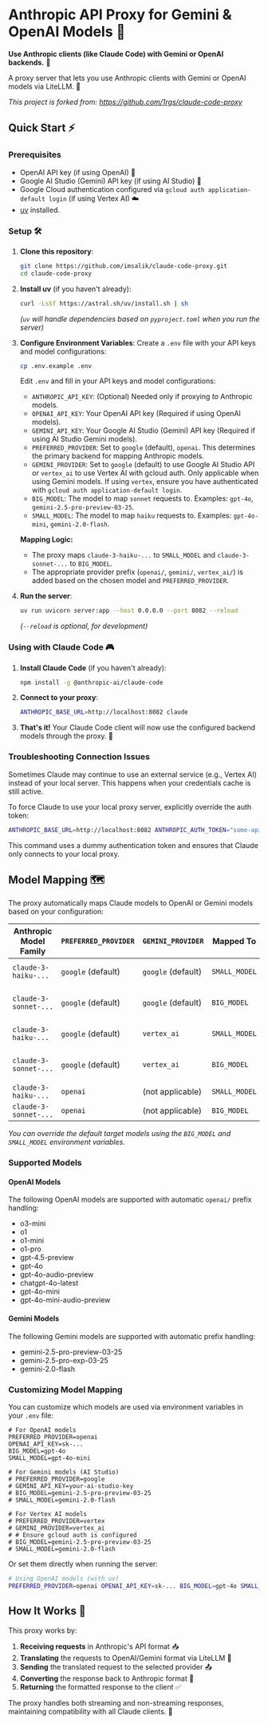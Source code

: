 # Anthropic API Proxy for Gemini & OpenAI Models 🔄

**Use Anthropic clients (like Claude Code) with Gemini or OpenAI backends.** 🤝

A proxy server that lets you use Anthropic clients with Gemini or OpenAI models via LiteLLM. 🌉

*This project is forked from: https://github.com/1rgs/claude-code-proxy*

## Quick Start ⚡

### Prerequisites

- OpenAI API key (if using OpenAI) 🔑
- Google AI Studio (Gemini) API key (if using AI Studio) 🔑
- Google Cloud authentication configured via `gcloud auth application-default login` (if using Vertex AI) ☁️
- [uv](https://github.com/astral-sh/uv) installed.

### Setup 🛠️

1. **Clone this repository**:
   ```bash
   git clone https://github.com/imsalik/claude-code-proxy.git
   cd claude-code-proxy
   ```

2. **Install uv** (if you haven't already):
   ```bash
   curl -LsSf https://astral.sh/uv/install.sh | sh
   ```
   *(`uv` will handle dependencies based on `pyproject.toml` when you run the server)*

3. **Configure Environment Variables**:
   Create a `.env` file with your API keys and model configurations:
   ```bash
   cp .env.example .env
   ```
   Edit `.env` and fill in your API keys and model configurations:

   *   `ANTHROPIC_API_KEY`: (Optional) Needed only if proxying *to* Anthropic models.
   *   `OPENAI_API_KEY`: Your OpenAI API key (Required if using OpenAI models).
   *   `GEMINI_API_KEY`: Your Google AI Studio (Gemini) API key (Required if using AI Studio Gemini models).
   *   `PREFERRED_PROVIDER`: Set to `google` (default), `openai`. This determines the primary backend for mapping Anthropic models.
   *   `GEMINI_PROVIDER`: Set to `google` (default) to use Google AI Studio API or `vertex_ai` to use Vertex AI with gcloud auth. Only applicable when using Gemini models. If using `vertex`, ensure you have authenticated with `gcloud auth application-default login`.
   *   `BIG_MODEL`: The model to map `sonnet` requests to. Examples: `gpt-4o`, `gemini-2.5-pro-preview-03-25`.
   *   `SMALL_MODEL`: The model to map `haiku` requests to. Examples: `gpt-4o-mini`, `gemini-2.0-flash`.

   **Mapping Logic:**
   - The proxy maps `claude-3-haiku-...` to `SMALL_MODEL` and `claude-3-sonnet-...` to `BIG_MODEL`.
   - The appropriate provider prefix (`openai/`, `gemini/`, `vertex_ai/`) is added based on the chosen model and `PREFERRED_PROVIDER`.

4. **Run the server**:
   ```bash
   uv run uvicorn server:app --host 0.0.0.0 --port 8082 --reload
   ```
   *(`--reload` is optional, for development)*

### Using with Claude Code 🎮

1. **Install Claude Code** (if you haven't already):
   ```bash
   npm install -g @anthropic-ai/claude-code
   ```

2. **Connect to your proxy**:
   ```bash
   ANTHROPIC_BASE_URL=http://localhost:8082 claude
   ```

3. **That's it!** Your Claude Code client will now use the configured backend models through the proxy. 🎯

### Troubleshooting Connection Issues

Sometimes Claude may continue to use an external service (e.g., Vertex AI) instead of your local server. This happens when your credentials cache is still active.

To force Claude to use your local proxy server, explicitly override the auth token:

```bash
ANTHROPIC_BASE_URL=http://localhost:8082 ANTHROPIC_AUTH_TOKEN="some-api-key" claude
```

This command uses a dummy authentication token and ensures that Claude only connects to your local proxy.

## Model Mapping 🗺️

The proxy automatically maps Claude models to OpenAI or Gemini models based on your configuration:

| Anthropic Model Family | `PREFERRED_PROVIDER` | `GEMINI_PROVIDER` | Mapped To       | Default Target Model             | Prefix Added |
|------------------------|----------------------|-------------------|-----------------|----------------------------------|--------------|
| `claude-3-haiku-...`   | `google` (default)   | `google` (default)| `SMALL_MODEL`   | `gemini-2.0-flash`               | `gemini/`    |
| `claude-3-sonnet-...`  | `google` (default)   | `google` (default)| `BIG_MODEL`     | `gemini-2.5-pro-preview-03-25`   | `gemini/`    |
| `claude-3-haiku-...`   | `google` (default)   | `vertex_ai`       | `SMALL_MODEL`   | `gemini-2.0-flash`               | `vertex_ai/` |
| `claude-3-sonnet-...`  | `google` (default)   | `vertex_ai`       | `BIG_MODEL`     | `gemini-2.5-pro-preview-03-25`   | `vertex_ai/` |
| `claude-3-haiku-...`   | `openai`             | (not applicable)  | `SMALL_MODEL`   | `gpt-4o-mini`                    | `openai/`    |
| `claude-3-sonnet-...`  | `openai`             | (not applicable)  | `BIG_MODEL`     | `gpt-4o`                         | `openai/`    |

*You can override the default target models using the `BIG_MODEL` and `SMALL_MODEL` environment variables.*

### Supported Models

#### OpenAI Models
The following OpenAI models are supported with automatic `openai/` prefix handling:
- o3-mini
- o1
- o1-mini
- o1-pro
- gpt-4.5-preview
- gpt-4o
- gpt-4o-audio-preview
- chatgpt-4o-latest
- gpt-4o-mini
- gpt-4o-mini-audio-preview

#### Gemini Models
The following Gemini models are supported with automatic prefix handling:
- gemini-2.5-pro-preview-03-25
- gemini-2.5-pro-exp-03-25
- gemini-2.0-flash

### Customizing Model Mapping

You can customize which models are used via environment variables in your `.env` file:

```
# For OpenAI models
PREFERRED_PROVIDER=openai
OPENAI_API_KEY=sk-...
BIG_MODEL=gpt-4o
SMALL_MODEL=gpt-4o-mini

# For Gemini models (AI Studio)
# PREFERRED_PROVIDER=google
# GEMINI_API_KEY=your-ai-studio-key
# BIG_MODEL=gemini-2.5-pro-preview-03-25
# SMALL_MODEL=gemini-2.0-flash

# For Vertex AI models
# PREFERRED_PROVIDER=vertex
# GEMINI_PROVIDER=vertex_ai
# # Ensure gcloud auth is configured
# BIG_MODEL=gemini-2.5-pro-preview-03-25
# SMALL_MODEL=gemini-2.0-flash
```

Or set them directly when running the server:
```bash
# Using OpenAI models (with uv)
PREFERRED_PROVIDER=openai OPENAI_API_KEY=sk-... BIG_MODEL=gpt-4o SMALL_MODEL=gpt-4o-mini uv run uvicorn server:app --host 0.0.0.0 --port 8082
```

## How It Works 🧩

This proxy works by:

1. **Receiving requests** in Anthropic's API format 📥
2. **Translating** the requests to OpenAI/Gemini format via LiteLLM 🔄
3. **Sending** the translated request to the selected provider 📤
4. **Converting** the response back to Anthropic format 🔄
5. **Returning** the formatted response to the client ✅

The proxy handles both streaming and non-streaming responses, maintaining compatibility with all Claude clients. 🌊
